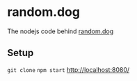 # random.dog

The nodejs code behind [random.dog](https://random.dog)

## Setup

`git clone`
`npm start`
<http://localhost:8080/>
